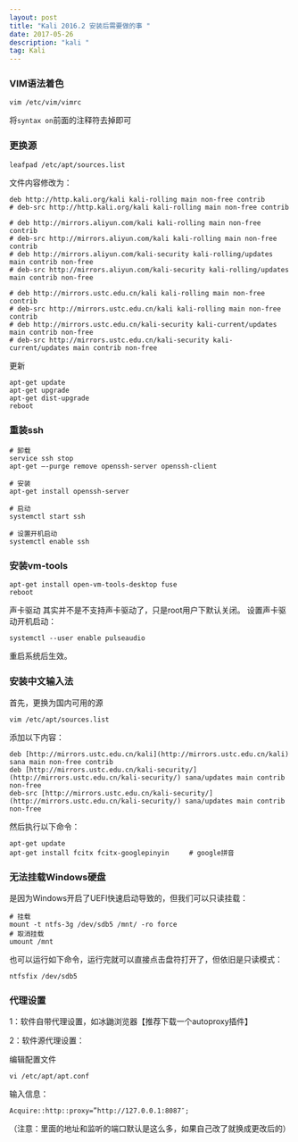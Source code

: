 ```yaml
---
layout: post
title: "Kali 2016.2 安装后需要做的事 "
date: 2017-05-26
description: "kali "
tag: Kali
---
```


### VIM语法着色
```
vim /etc/vim/vimrc
```
将`syntax on`前面的注释符去掉即可

### 更换源
```
leafpad /etc/apt/sources.list
```
文件内容修改为：
```
deb http://http.kali.org/kali kali-rolling main non-free contrib
# deb-src http://http.kali.org/kali kali-rolling main non-free contrib

# deb http://mirrors.aliyun.com/kali kali-rolling main non-free contrib
# deb-src http://mirrors.aliyun.com/kali kali-rolling main non-free contrib
# deb http://mirrors.aliyun.com/kali-security kali-rolling/updates main contrib non-free
# deb-src http://mirrors.aliyun.com/kali-security kali-rolling/updates main contrib non-free

# deb http://mirrors.ustc.edu.cn/kali kali-rolling main non-free contrib
# deb-src http://mirrors.ustc.edu.cn/kali kali-rolling main non-free contrib
# deb http://mirrors.ustc.edu.cn/kali-security kali-current/updates main contrib non-free
# deb-src http://mirrors.ustc.edu.cn/kali-security kali-current/updates main contrib non-free
```

更新

```
apt-get update
apt-get upgrade
apt-get dist-upgrade
reboot
```

### 重装ssh

```
# 卸载
service ssh stop
apt-get –-purge remove openssh-server openssh-client

# 安装
apt-get install openssh-server

# 启动
systemctl start ssh

# 设置开机启动
systemctl enable ssh
```

### 安装vm-tools
```
apt-get install open-vm-tools-desktop fuse
reboot
```

声卡驱动
其实并不是不支持声卡驱动了，只是root用户下默认关闭。
设置声卡驱动开机启动：
```
systemctl --user enable pulseaudio
```
重启系统后生效。
### 安装中文输入法
首先，更换为国内可用的源
```
vim /etc/apt/sources.list
```
添加以下内容：
```
deb [http://mirrors.ustc.edu.cn/kali](http://mirrors.ustc.edu.cn/kali) sana main non-free contrib
deb [http://mirrors.ustc.edu.cn/kali-security/](http://mirrors.ustc.edu.cn/kali-security/) sana/updates main contrib non-free
deb-src [http://mirrors.ustc.edu.cn/kali-security/](http://mirrors.ustc.edu.cn/kali-security/) sana/updates main contrib non-free
```
然后执行以下命令：
```
apt-get update
apt-get install fcitx fcitx-googlepinyin     # google拼音
```
### 无法挂载Windows硬盘
是因为Windows开启了UEFI快速启动导致的，但我们可以只读挂载：
```
# 挂载
mount -t ntfs-3g /dev/sdb5 /mnt/ -ro force
# 取消挂载
umount /mnt
```
也可以运行如下命令，运行完就可以直接点击盘符打开了，但依旧是只读模式：
```
ntfsfix /dev/sdb5
```
### 代理设置
1：软件自带代理设置，如冰鼬浏览器【推荐下载一个autoproxy插件】

2：软件源代理设置：

编辑配置文件
```
vi /etc/apt/apt.conf
```
输入信息：
```
Acquire::http::proxy=”http://127.0.0.1:8087″;
```
（注意：里面的地址和监听的端口默认是这么多，如果自己改了就换成更改后的）